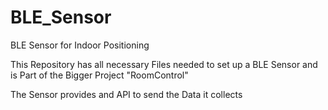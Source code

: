 # BLE_Sensor
BLE Sensor for Indoor Positioning

This Repository has all necessary Files needed to set up a BLE Sensor and is Part of the Bigger Project "RoomControl"


The Sensor provides and API to send the Data it collects

